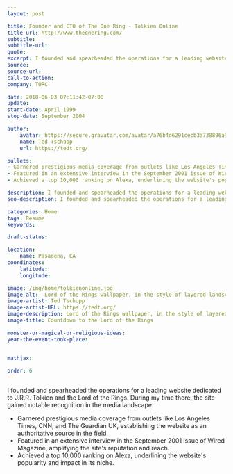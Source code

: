 ```yaml
---
layout: post

title: Founder and CTO of The One Ring - Tolkien Online
title-url: http://www.theonering.com/
subtitle:
subtitle-url:
quote:
excerpt: I founded and spearheaded the operations for a leading website dedicated to J.R.R. Tolkien and the Lord of the Rings. During my time there, the site gained notable recognition in the media landscape.
source:
source-url:
call-to-action:
company: TORC

date: 2018-06-03 07:11:42-07:00
update:
start-date: April 1999
stop-date: September 2004 

author:
    avatar: https://secure.gravatar.com/avatar/a76b4d6291cecb3a738896a971bfb903?s=512&d=mp&r=g
    name: Ted Tschopp
    url: https://tedt.org/

bullets:
- Garnered prestigious media coverage from outlets like Los Angeles Times, CNN, and The Guardian UK, establishing the website as an authoritative source in the field.
- Featured in an extensive interview in the September 2001 issue of Wired Magazine, amplifying the site's reputation and reach.
- Achieved a top 10,000 ranking on Alexa, underlining the website's popularity and impact in its niche.

description: I founded and spearheaded the operations for a leading website dedicated to J.R.R. Tolkien and the Lord of the Rings. During my time there, the site gained notable recognition in the media landscape."
seo-description: I founded and spearheaded the operations for a leading website dedicated to J.R.R. Tolkien and the Lord of the Rings. During my time there, the site gained notable recognition in the media landscape.

categories: Home
tags: Resume
keywords:

draft-status:

location: 
    name: Pasadena, CA
coordinates:
    latitude:
    longitude:

image: /img/home/tolkienonline.jpg
image-alt:  Lord of the Rings wallpaper, in the style of layered landscapes, meticulously crafted scenes, dark and brooding, photo collage landscapes
image-artist: Ted Tschopp
image-artist-URL: https://tedt.org/
image-description: Lord of the Rings wallpaper, in the style of layered landscapes, meticulously crafted scenes, dark and brooding, photo collage landscapes
image-title: Countdown to the Lord of the Rings

monster-or-magical-or-religious-ideas:
year-the-event-took-place:


mathjax:

order: 6
---
```


I founded and spearheaded the operations for a leading website dedicated to J.R.R. Tolkien and the Lord of the Rings. During my time there, the site gained notable recognition in the media landscape.

- Garnered prestigious media coverage from outlets like Los Angeles Times, CNN, and The Guardian UK, establishing the website as an authoritative source in the field.
- Featured in an extensive interview in the September 2001 issue of Wired Magazine, amplifying the site's reputation and reach.
- Achieved a top 10,000 ranking on Alexa, underlining the website's popularity and impact in its niche.
